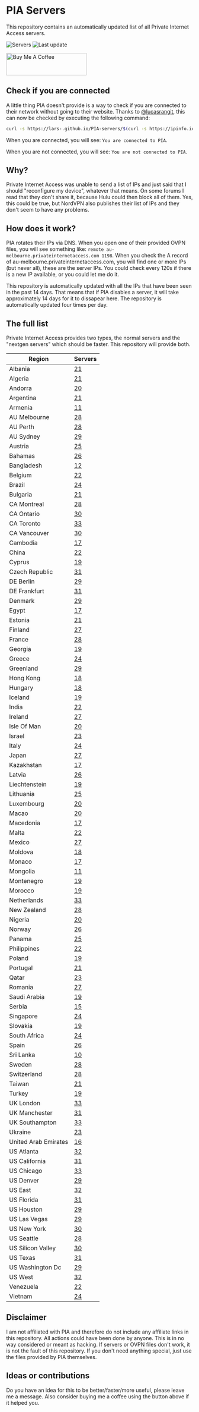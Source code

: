 # PIA Servers
This repository contains an automatically updated list of all Private Internet Access servers.

![Servers](https://img.shields.io/badge/servers-2333-brightgreen) ![Last update](https://img.shields.io/badge/last%20update-2023--04--12%2011%3A00%20CET-brightgreen)

<a href="https://www.buymeacoffee.com/Lars-" target="_blank"><img src="https://cdn.buymeacoffee.com/buttons/v2/default-orange.png" alt="Buy Me A Coffee" height="60" style="height: 60px !important;width: 217px !important;" ></a>

## Check if you are connected
A little thing PIA doesn't provide is a way to check if you are connected to their network without going to their website.
Thanks to [@lucasrangit](https://github.com/lucasrangit), this can now be checked by executing the following command:
```bash
curl -s https://lars-.github.io/PIA-servers/$(curl -s https://ipinfo.io/ip)
```

When you are connected, you will see: `You are connected to PIA`.

When you are not connected, you will see: `You are not connected to PIA`.

## Why?
Private Internet Access was unable to send a list of IPs and just said that I should "reconfigure my device", whatever that means.
On some forums I read that they don't share it, because Hulu could then block all of them. Yes, this could be true, but NordVPN also publishes their list of IPs and they don't seem to have any problems.

## How does it work?
PIA rotates their IPs via DNS. When you open one of their provided OVPN files, you will see something like:
`remote au-melbourne.privateinternetaccess.com 1198`. When you check the A record of au-melbourne.privateinternetaccess.com, you will find one or more IPs (but never all), these are the server IPs.
You could check every 120s if there is a new IP available, or you could let me do it.

This repository is automatically updated with all the IPs that have been seen in the past 14 days. That means that if PIA disables a server, it will take approximately 14 days for it to dissapear here.
The repository is automatically updated four times per day.

## The full list
Private Internet Access provides two types, the normal servers and the "nextgen servers" which should be faster. This repository will provide both.

Region | Servers
------ |--------
Albania | [21](https://github.com/Lars-/PIA-servers/tree/master/regions/Albania)
Algeria | [21](https://github.com/Lars-/PIA-servers/tree/master/regions/Algeria)
Andorra | [20](https://github.com/Lars-/PIA-servers/tree/master/regions/Andorra)
Argentina | [21](https://github.com/Lars-/PIA-servers/tree/master/regions/Argentina)
Armenia | [11](https://github.com/Lars-/PIA-servers/tree/master/regions/Armenia)
AU Melbourne | [28](https://github.com/Lars-/PIA-servers/tree/master/regions/AU%20Melbourne)
AU Perth | [28](https://github.com/Lars-/PIA-servers/tree/master/regions/AU%20Perth)
AU Sydney | [29](https://github.com/Lars-/PIA-servers/tree/master/regions/AU%20Sydney)
Austria | [25](https://github.com/Lars-/PIA-servers/tree/master/regions/Austria)
Bahamas | [26](https://github.com/Lars-/PIA-servers/tree/master/regions/Bahamas)
Bangladesh | [12](https://github.com/Lars-/PIA-servers/tree/master/regions/Bangladesh)
Belgium | [22](https://github.com/Lars-/PIA-servers/tree/master/regions/Belgium)
Brazil | [24](https://github.com/Lars-/PIA-servers/tree/master/regions/Brazil)
Bulgaria | [21](https://github.com/Lars-/PIA-servers/tree/master/regions/Bulgaria)
CA Montreal | [28](https://github.com/Lars-/PIA-servers/tree/master/regions/CA%20Montreal)
CA Ontario | [30](https://github.com/Lars-/PIA-servers/tree/master/regions/CA%20Ontario)
CA Toronto | [33](https://github.com/Lars-/PIA-servers/tree/master/regions/CA%20Toronto)
CA Vancouver | [30](https://github.com/Lars-/PIA-servers/tree/master/regions/CA%20Vancouver)
Cambodia | [17](https://github.com/Lars-/PIA-servers/tree/master/regions/Cambodia)
China | [22](https://github.com/Lars-/PIA-servers/tree/master/regions/China)
Cyprus | [19](https://github.com/Lars-/PIA-servers/tree/master/regions/Cyprus)
Czech Republic | [31](https://github.com/Lars-/PIA-servers/tree/master/regions/Czech%20Republic)
DE Berlin | [29](https://github.com/Lars-/PIA-servers/tree/master/regions/DE%20Berlin)
DE Frankfurt | [31](https://github.com/Lars-/PIA-servers/tree/master/regions/DE%20Frankfurt)
Denmark | [29](https://github.com/Lars-/PIA-servers/tree/master/regions/Denmark)
Egypt | [17](https://github.com/Lars-/PIA-servers/tree/master/regions/Egypt)
Estonia | [21](https://github.com/Lars-/PIA-servers/tree/master/regions/Estonia)
Finland | [27](https://github.com/Lars-/PIA-servers/tree/master/regions/Finland)
France | [28](https://github.com/Lars-/PIA-servers/tree/master/regions/France)
Georgia | [19](https://github.com/Lars-/PIA-servers/tree/master/regions/Georgia)
Greece | [24](https://github.com/Lars-/PIA-servers/tree/master/regions/Greece)
Greenland | [29](https://github.com/Lars-/PIA-servers/tree/master/regions/Greenland)
Hong Kong | [18](https://github.com/Lars-/PIA-servers/tree/master/regions/Hong%20Kong)
Hungary | [18](https://github.com/Lars-/PIA-servers/tree/master/regions/Hungary)
Iceland | [19](https://github.com/Lars-/PIA-servers/tree/master/regions/Iceland)
India | [22](https://github.com/Lars-/PIA-servers/tree/master/regions/India)
Ireland | [27](https://github.com/Lars-/PIA-servers/tree/master/regions/Ireland)
Isle Of Man | [20](https://github.com/Lars-/PIA-servers/tree/master/regions/Isle%20Of%20Man)
Israel | [23](https://github.com/Lars-/PIA-servers/tree/master/regions/Israel)
Italy | [24](https://github.com/Lars-/PIA-servers/tree/master/regions/Italy)
Japan | [27](https://github.com/Lars-/PIA-servers/tree/master/regions/Japan)
Kazakhstan | [17](https://github.com/Lars-/PIA-servers/tree/master/regions/Kazakhstan)
Latvia | [26](https://github.com/Lars-/PIA-servers/tree/master/regions/Latvia)
Liechtenstein | [19](https://github.com/Lars-/PIA-servers/tree/master/regions/Liechtenstein)
Lithuania | [25](https://github.com/Lars-/PIA-servers/tree/master/regions/Lithuania)
Luxembourg | [20](https://github.com/Lars-/PIA-servers/tree/master/regions/Luxembourg)
Macao | [20](https://github.com/Lars-/PIA-servers/tree/master/regions/Macao)
Macedonia | [17](https://github.com/Lars-/PIA-servers/tree/master/regions/Macedonia)
Malta | [22](https://github.com/Lars-/PIA-servers/tree/master/regions/Malta)
Mexico | [27](https://github.com/Lars-/PIA-servers/tree/master/regions/Mexico)
Moldova | [18](https://github.com/Lars-/PIA-servers/tree/master/regions/Moldova)
Monaco | [17](https://github.com/Lars-/PIA-servers/tree/master/regions/Monaco)
Mongolia | [11](https://github.com/Lars-/PIA-servers/tree/master/regions/Mongolia)
Montenegro | [19](https://github.com/Lars-/PIA-servers/tree/master/regions/Montenegro)
Morocco | [19](https://github.com/Lars-/PIA-servers/tree/master/regions/Morocco)
Netherlands | [33](https://github.com/Lars-/PIA-servers/tree/master/regions/Netherlands)
New Zealand | [28](https://github.com/Lars-/PIA-servers/tree/master/regions/New%20Zealand)
Nigeria | [20](https://github.com/Lars-/PIA-servers/tree/master/regions/Nigeria)
Norway | [26](https://github.com/Lars-/PIA-servers/tree/master/regions/Norway)
Panama | [25](https://github.com/Lars-/PIA-servers/tree/master/regions/Panama)
Philippines | [22](https://github.com/Lars-/PIA-servers/tree/master/regions/Philippines)
Poland | [19](https://github.com/Lars-/PIA-servers/tree/master/regions/Poland)
Portugal | [21](https://github.com/Lars-/PIA-servers/tree/master/regions/Portugal)
Qatar | [23](https://github.com/Lars-/PIA-servers/tree/master/regions/Qatar)
Romania | [27](https://github.com/Lars-/PIA-servers/tree/master/regions/Romania)
Saudi Arabia | [19](https://github.com/Lars-/PIA-servers/tree/master/regions/Saudi%20Arabia)
Serbia | [15](https://github.com/Lars-/PIA-servers/tree/master/regions/Serbia)
Singapore | [24](https://github.com/Lars-/PIA-servers/tree/master/regions/Singapore)
Slovakia | [19](https://github.com/Lars-/PIA-servers/tree/master/regions/Slovakia)
South Africa | [24](https://github.com/Lars-/PIA-servers/tree/master/regions/South%20Africa)
Spain | [26](https://github.com/Lars-/PIA-servers/tree/master/regions/Spain)
Sri Lanka | [10](https://github.com/Lars-/PIA-servers/tree/master/regions/Sri%20Lanka)
Sweden | [28](https://github.com/Lars-/PIA-servers/tree/master/regions/Sweden)
Switzerland | [28](https://github.com/Lars-/PIA-servers/tree/master/regions/Switzerland)
Taiwan | [21](https://github.com/Lars-/PIA-servers/tree/master/regions/Taiwan)
Turkey | [19](https://github.com/Lars-/PIA-servers/tree/master/regions/Turkey)
UK London | [33](https://github.com/Lars-/PIA-servers/tree/master/regions/UK%20London)
UK Manchester | [31](https://github.com/Lars-/PIA-servers/tree/master/regions/UK%20Manchester)
UK Southampton | [33](https://github.com/Lars-/PIA-servers/tree/master/regions/UK%20Southampton)
Ukraine | [23](https://github.com/Lars-/PIA-servers/tree/master/regions/Ukraine)
United Arab Emirates | [16](https://github.com/Lars-/PIA-servers/tree/master/regions/United%20Arab%20Emirates)
US Atlanta | [32](https://github.com/Lars-/PIA-servers/tree/master/regions/US%20Atlanta)
US California | [31](https://github.com/Lars-/PIA-servers/tree/master/regions/US%20California)
US Chicago | [33](https://github.com/Lars-/PIA-servers/tree/master/regions/US%20Chicago)
US Denver | [29](https://github.com/Lars-/PIA-servers/tree/master/regions/US%20Denver)
US East | [32](https://github.com/Lars-/PIA-servers/tree/master/regions/US%20East)
US Florida | [31](https://github.com/Lars-/PIA-servers/tree/master/regions/US%20Florida)
US Houston | [29](https://github.com/Lars-/PIA-servers/tree/master/regions/US%20Houston)
US Las Vegas | [29](https://github.com/Lars-/PIA-servers/tree/master/regions/US%20Las%20Vegas)
US New York | [30](https://github.com/Lars-/PIA-servers/tree/master/regions/US%20New%20York)
US Seattle | [28](https://github.com/Lars-/PIA-servers/tree/master/regions/US%20Seattle)
US Silicon Valley | [30](https://github.com/Lars-/PIA-servers/tree/master/regions/US%20Silicon%20Valley)
US Texas | [31](https://github.com/Lars-/PIA-servers/tree/master/regions/US%20Texas)
US Washington Dc | [29](https://github.com/Lars-/PIA-servers/tree/master/regions/US%20Washington%20Dc)
US West | [32](https://github.com/Lars-/PIA-servers/tree/master/regions/US%20West)
Venezuela | [22](https://github.com/Lars-/PIA-servers/tree/master/regions/Venezuela)
Vietnam | [24](https://github.com/Lars-/PIA-servers/tree/master/regions/Vietnam)


## Disclaimer
I am not affiliated with PIA and therefore do not include any affiliate links in this repository.
All actions could have been done by anyone. This is in no way considered or meant as hacking.
If servers or OVPN files don't work, it is not the fault of this repository. If you don't need anything special, just use the files provided by PIA themselves.

## Ideas or contributions
Do you have an idea for this to be better/faster/more useful, please leave me a message. Also consider buying me a coffee using the button above if it helped you.
